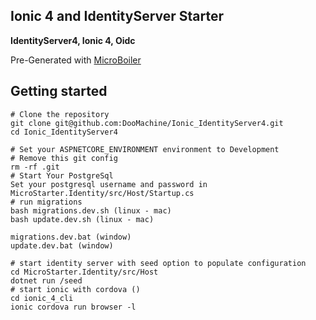 Ionic 4 and IdentityServer Starter
---------------

<b>IdentityServer4, Ionic 4, Oidc</b>
<p>Pre-Generated with <a href="https://github.com/DooMachine/MicroBoiler">MicroBoiler</a></p>

Getting started
---------------

```
# Clone the repository
git clone git@github.com:DooMachine/Ionic_IdentityServer4.git
cd Ionic_IdentityServer4

# Set your ASPNETCORE_ENVIRONMENT environment to Development
# Remove this git config
rm -rf .git 
# Start Your PostgreSql
Set your postgresql username and password in MicroStarter.Identity/src/Host/Startup.cs
# run migrations 
bash migrations.dev.sh (linux - mac)
bash update.dev.sh (linux - mac)

migrations.dev.bat (window)
update.dev.bat (window)

# start identity server with seed option to populate configuration
cd MicroStarter.Identity/src/Host
dotnet run /seed
# start ionic with cordova () 
cd ionic_4_cli
ionic cordova run browser -l
```
